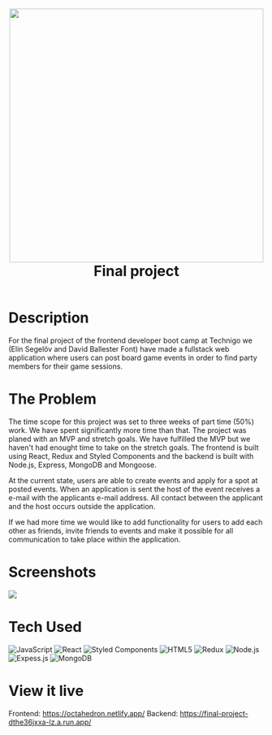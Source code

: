 <div align="center">
      <h1> <img src="https://i.postimg.cc/zB7dcS2v/logo.png" width="500px"><br/>Final project</h1>
     </div>
<p align="center"> <a href="https://octahedron.netlify.app/" target="_blank"><img alt="" src="https://img.shields.io/badge/Website-EA4C89?style=normal&logo=dribbble&logoColor=white" style="vertical-align:center" /></a> </p>

# Description
For the final project of the frontend developer boot camp at Technigo we (Elin Segelöv and David Ballester Font) have made a fullstack web application where users can post board game events in order to find party members for their game sessions.

# The Problem
The time scope for this project was set to three weeks of part time (50%) work. We have spent significantly more time than that. The project was planed with an MVP and stretch goals. We have fulfilled the MVP but we haven't had enought time to take on the stretch goals. The frontend is built using React, Redux and Styled Components and the backend is built with Node.js, Express, MongoDB and Mongoose.

At the current state, users are able to create events and apply for a spot at posted events. When an application is sent the host of the event receives a e-mail with the applicants e-mail address. All contact between the applicant and the host occurs outside the application. 

If we had more time we would like to add functionality for users to add each other as friends, invite friends to events and make it possible for all communication to take place within the application. 
# Screenshots
 <img src="https://i.postimg.cc/fbdk9nVd/Ska-rmavbild-2023-01-16-kl-16-38-28.png">
 
# Tech Used
<img src="https://img.shields.io/badge/javascript-%23323330.svg?style=for-the-badge&logo=javascript&logoColor=%23F7DF1E" alt="JavaScript">
<img src="https://img.shields.io/badge/react-%2320232a.svg?style=for-the-badge&logo=react&logoColor=%2361DAFB" alt="React">
<img src="https://img.shields.io/badge/styled--components-DB7093?style=for-the-badge&logo=styled-components&logoColor=white" alt="Styled Components">
<img src="https://img.shields.io/badge/html5-%23E34F26.svg?style=for-the-badge&logo=html5&logoColor=white" alt="HTML5">
<img src="https://img.shields.io/badge/redux-%23593d88.svg?style=for-the-badge&logo=redux&logoColor=white" alt="Redux">
<img src="https://img.shields.io/badge/node.js-6DA55F?style=for-the-badge&logo=node.js&logoColor=white" alt="Node.js">
<img src="https://img.shields.io/badge/express.js-%23404d59.svg?style=for-the-badge&logo=express&logoColor=%2361DAFB" alt="Expess.js">
<img src="https://img.shields.io/badge/MongoDB-%234ea94b.svg?style=for-the-badge&logo=mongodb&logoColor=white" alt="MongoDB">

# View it live
Frontend: https://octahedron.netlify.app/
Backend: https://final-project-dthe36jxxa-lz.a.run.app/
<!-- </> with 💛 by readMD (https://readmd.itsvg.in) -->
